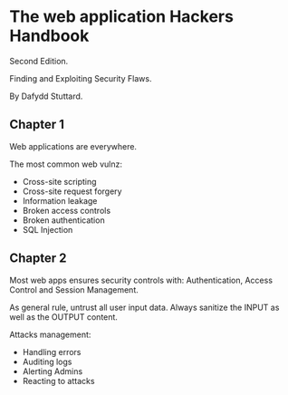 # The web application Hackers Handbook

Second Edition.

Finding and Exploiting Security Flaws.

By Dafydd Stuttard.


## Chapter 1
Web applications are everywhere.

The most common web vulnz:
- Cross-site scripting
- Cross-site request forgery
- Information leakage
- Broken access controls
- Broken authentication
- SQL Injection

## Chapter 2
Most web apps ensures security controls with: Authentication, Access Control and Session Management.

As general rule, untrust all user input data. Always sanitize the INPUT as well as the OUTPUT content.

Attacks management:
- Handling errors
- Auditing logs
- Alerting Admins
- Reacting to attacks
